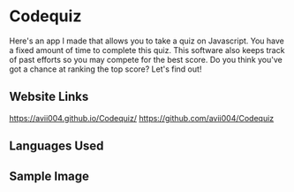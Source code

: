 # Codequiz
Here's an app I made that allows you to take a quiz on Javascript. You have a fixed amount of time to complete this quiz. This software also keeps track of past efforts so you may compete for the best score. Do you think you've got a chance at ranking the top score? Let's find out!

## Website Links
 https://avii004.github.io/Codequiz/
 https://github.com/avii004/Codequiz
## Languages Used

## Sample Image
